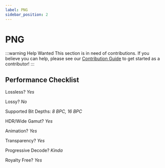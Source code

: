 ```yaml
---
label: PNG
sidebar_position: 2
---
```


# PNG

:::warning Help Wanted
This section is in need of contributions. If you believe you can help, please see our [Contribution Guide](../contribution-guide.md) to get started as a contributor!
:::

## Performance Checklist

Lossless? *Yes*

Lossy? *No*

Supported Bit Depths:
*8 BPC, 16 BPC*

HDR/Wide Gamut? *Yes*

Animation? *Yes*

Transparency? *Yes*

Progressive Decode? *Kinda*

Royalty Free? *Yes*
